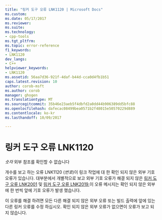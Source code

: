 ```yaml
---
title: "링커 도구 오류 LNK1120 | Microsoft Docs"
ms.custom: 
ms.date: 05/17/2017
ms.reviewer: 
ms.suite: 
ms.technology:
- cpp-tools
ms.tgt_pltfrm: 
ms.topic: error-reference
f1_keywords:
- LNK1120
dev_langs:
- C++
helpviewer_keywords:
- LNK1120
ms.assetid: 56aa7d36-921f-4daf-b44d-cca0d4fb1b51
caps.latest.revision: 10
author: corob-msft
ms.author: corob
manager: ghogen
ms.translationtype: MT
ms.sourcegitcommit: 35b46e23aeb5f4dbfd2a0dd44b906389dd5bfc88
ms.openlocfilehash: dafecac08499bea0571b2f48015e50570229d889
ms.contentlocale: ko-kr
ms.lasthandoff: 10/09/2017

---
```

# <a name="linker-tools-error-lnk1120"></a>링커 도구 오류 LNK1120
*숫자* 외부 참조를 확인할 수 없습니다  
  
개수를 보고 하는 오류 LNK1120 (*번호*)이 링크 작업에 대 한 확인 되지 않은 외부 기호 오류가 있습니다. 대부분에서 개별적으로 보고 외부 기호 오류가 해결 되지 않은 [링커 도구 오류 LNK2001](../../error-messages/tool-errors/linker-tools-error-lnk2001.md) 및 [링커 도구 오류 LNK2019](../../error-messages/tool-errors/linker-tools-error-lnk2019.md),이 오류 메시지는 확인 되지 않은 외부에 한 번씩 앞에 기호 오류가 발생 했습니다.  
  
이 오류를 해결 하려면 모든 다른 해결 되지 않은 외부 오류 또는 빌드 출력에 앞에 있는 다른 링커 오류를 수정 하십시오. 확인 되지 않은 외부 오류가 없으면이 오류가 보고 되지 않습니다.  

